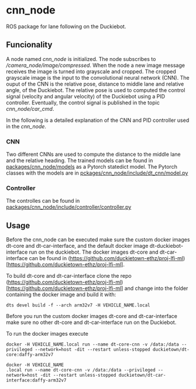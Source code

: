 # cnn_node

ROS package for lane following on the Duckiebot. 

## Funcionality
A node named _cnn_node_ is initialized. The node subscribes to _/camera_node/image/compressed_. When the node a new image message receives the image is turned into grayscale and cropped. The cropped grayscale image is the input to the convolutional neural network (CNN). The ouput of the CNN is the relative pose, distance to middle lane and relative angle, of the Duckiebot. The relative pose is used to computed the control signal (velocity and angular velocity) of the Duckiebot using a PID controller. Eventually, the control signal is published in the topic _cnn_node/car_cmd_.

In the following is a detailed explanation of the CNN and PID controller used in the _cnn_node_.

### CNN
Two different CNNs are used to compute the distance to the middle lane and the relative heading. The trained models can be found in [packages/cnn_node/models](packages/cnn_node/models) as a Pytorch statedict model. The Pytorch classes with the models are in [pckages/cnn_node/include/dt_cnn/model.py](packages/cnn_node/include/dt_cnn/model.py)



### Controller
The controlles can be found in [packages/cnn_node/include/controller/controller.py](packages/cnn_node/include/controller/controller.py)


## Usage
Before the cnn_node can be executed make sure the custom docker images dt-core and dt-car-interface, and the default docker image dt-duckiebot-interface run on the duckiebot. The docker images dt-core and dt-car-interface can be found in (https://github.com/duckietown-ethz/proj-lfi-ml)[https://github.com/duckietown-ethz/proj-lfi-ml].

To build dt-core and dt-car-interface clone the repo (https://github.com/duckietown-ethz/proj-lfi-ml)[https://github.com/duckietown-ethz/proj-lfi-ml] and change into the folder containing the docker image and build it with:

```
dts devel build -f --arch arm32v7 -H VEHICLE_NAME.local
```
Before you run the custom docker images dt-core and dt-car-interface make sure no other dt-core and dt-car-interface run on the Duckiebot.

To run the docker images execute
```
docker -H VEHICLE_NAME.local run --name dt-core-cnn -v /data:/data --privileged --network=host -dit --restart unless-stopped duckietown/dt-core:daffy-arm32v7
```
```
docker -H VEHICLE_NAME
.local run --name dt-core-cnn -v /data:/data --privileged --network=host -dit --restart unless-stopped duckietown/dt-car-interface:daffy-arm32v7
```

